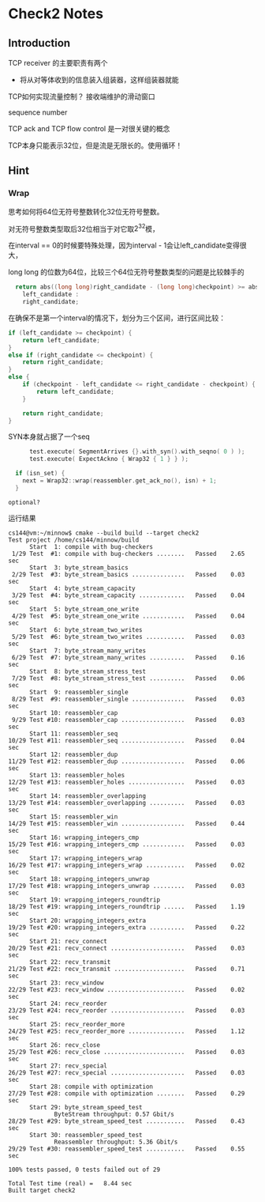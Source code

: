 # Check2 Notes

## Introduction

TCP receiver 的主要职责有两个
- 将从对等体收到的信息装入组装器，这样组装器就能

TCP如何实现流量控制？
接收端维护的滑动窗口

sequence number

TCP ack and TCP flow control 是一对很关键的概念

TCP本身只能表示32位，但是流是无限长的。使用循环！

## Hint

### Wrap

思考如何将64位无符号整数转化32位无符号整数。

对无符号整数类型取后32位相当于对它取$2^32$模，

在interval == 0的时候要特殊处理，因为interval - 1会让left_candidate变得很大，

long long 的位数为64位，比较三个64位无符号整数类型的问题是比较棘手的
```c++
  return abs((long long)right_candidate - (long long)checkpoint) >= abs((long long)left_candidate - (long long)checkpoint) ? 
    left_candidate : 
    right_candidate;
```

在确保不是第一个interval的情况下，划分为三个区间，进行区间比较：
```c++
if (left_candidate >= checkpoint) {
	return left_candidate;
}
else if (right_candidate <= checkpoint) {
	return right_candidate;
}
else {
	if (checkpoint - left_candidate <= right_candidate - checkpoint) {
		return left_candidate;
	}

	return right_candidate;
}
```

SYN本身就占据了一个seq

```c++
      test.execute( SegmentArrives {}.with_syn().with_seqno( 0 ) );
      test.execute( ExpectAckno { Wrap32 { 1 } } );
```

```c++
  if (isn_set) {
    next = Wrap32::wrap(reassembler.get_ack_no(), isn) + 1;
  }
```

```optional?```

运行结果
```shell
cs144@vm:~/minnow$ cmake --build build --target check2
Test project /home/cs144/minnow/build
      Start  1: compile with bug-checkers
 1/29 Test  #1: compile with bug-checkers ........   Passed    2.65 sec
      Start  3: byte_stream_basics
 2/29 Test  #3: byte_stream_basics ...............   Passed    0.03 sec
      Start  4: byte_stream_capacity
 3/29 Test  #4: byte_stream_capacity .............   Passed    0.04 sec
      Start  5: byte_stream_one_write
 4/29 Test  #5: byte_stream_one_write ............   Passed    0.04 sec
      Start  6: byte_stream_two_writes
 5/29 Test  #6: byte_stream_two_writes ...........   Passed    0.03 sec
      Start  7: byte_stream_many_writes
 6/29 Test  #7: byte_stream_many_writes ..........   Passed    0.16 sec
      Start  8: byte_stream_stress_test
 7/29 Test  #8: byte_stream_stress_test ..........   Passed    0.06 sec
      Start  9: reassembler_single
 8/29 Test  #9: reassembler_single ...............   Passed    0.03 sec
      Start 10: reassembler_cap
 9/29 Test #10: reassembler_cap ..................   Passed    0.03 sec
      Start 11: reassembler_seq
10/29 Test #11: reassembler_seq ..................   Passed    0.04 sec
      Start 12: reassembler_dup
11/29 Test #12: reassembler_dup ..................   Passed    0.06 sec
      Start 13: reassembler_holes
12/29 Test #13: reassembler_holes ................   Passed    0.03 sec
      Start 14: reassembler_overlapping
13/29 Test #14: reassembler_overlapping ..........   Passed    0.03 sec
      Start 15: reassembler_win
14/29 Test #15: reassembler_win ..................   Passed    0.44 sec
      Start 16: wrapping_integers_cmp
15/29 Test #16: wrapping_integers_cmp ............   Passed    0.03 sec
      Start 17: wrapping_integers_wrap
16/29 Test #17: wrapping_integers_wrap ...........   Passed    0.02 sec
      Start 18: wrapping_integers_unwrap
17/29 Test #18: wrapping_integers_unwrap .........   Passed    0.03 sec
      Start 19: wrapping_integers_roundtrip
18/29 Test #19: wrapping_integers_roundtrip ......   Passed    1.19 sec
      Start 20: wrapping_integers_extra
19/29 Test #20: wrapping_integers_extra ..........   Passed    0.22 sec
      Start 21: recv_connect
20/29 Test #21: recv_connect .....................   Passed    0.03 sec
      Start 22: recv_transmit
21/29 Test #22: recv_transmit ....................   Passed    0.71 sec
      Start 23: recv_window
22/29 Test #23: recv_window ......................   Passed    0.02 sec
      Start 24: recv_reorder
23/29 Test #24: recv_reorder .....................   Passed    0.03 sec
      Start 25: recv_reorder_more
24/29 Test #25: recv_reorder_more ................   Passed    1.12 sec
      Start 26: recv_close
25/29 Test #26: recv_close .......................   Passed    0.03 sec
      Start 27: recv_special
26/29 Test #27: recv_special .....................   Passed    0.03 sec
      Start 28: compile with optimization
27/29 Test #28: compile with optimization ........   Passed    0.29 sec
      Start 29: byte_stream_speed_test
             ByteStream throughput: 0.57 Gbit/s
28/29 Test #29: byte_stream_speed_test ...........   Passed    0.43 sec
      Start 30: reassembler_speed_test
             Reassembler throughput: 5.36 Gbit/s
29/29 Test #30: reassembler_speed_test ...........   Passed    0.55 sec

100% tests passed, 0 tests failed out of 29

Total Test time (real) =   8.44 sec
Built target check2
```